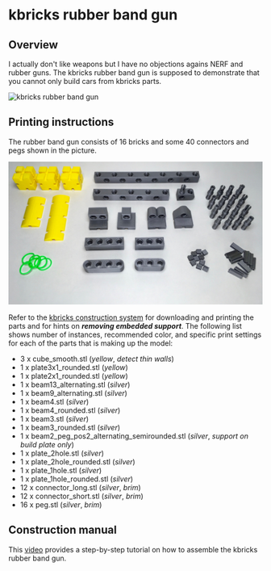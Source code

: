 # kbricks rubber band gun

## Overview

I actually don't like weapons but I have no objections agains NERF and rubber guns. The kbricks rubber band gun is supposed to demonstrate that you cannot only build cars from kbricks parts.

  ![kbricks rubber band gun](img/rubber_band_gun.jpg)

## Printing instructions

The rubber band gun consists of  16 bricks and some 40 connectors and pegs shown in the picture.

  ![kbricks rubber band gun parts](img/rubber_band_gun_parts.jpg)

Refer to the [kbricks construction system](https://github.com/kbricks/kbricks-core) for downloading and printing the parts and for hints on **_removing embedded support_**. The following list shows number of instances, recommended color, and specific print settings for each of the parts that is making up the model:

* 3 x cube_smooth.stl (*yellow*, *detect thin walls*)
* 1 x plate3x1_rounded.stl (*yellow*)
* 1 x plate2x1_rounded.stl (*yellow*)
* 1 x beam13_alternating.stl (*silver*)
* 1 x beam9_alternating.stl (*silver*)
* 1 x beam4.stl (*silver*)
* 1 x beam4_rounded.stl (*silver*)
* 1 x beam3.stl (*silver*)
* 1 x beam3_rounded.stl (*silver*)
* 1 x beam2_peg_pos2_alternating_semirounded.stl (*silver*, *support on build plate only*)
* 1 x plate_2hole.stl (*silver*)
* 1 x plate_2hole_rounded.stl (*silver*)
* 1 x plate_1hole.stl (*silver*)
* 1 x plate_1hole_rounded.stl (*silver*)
* 12 x connector_long.stl (*silver*, *brim*)
* 12 x connector_short.stl (*silver*, *brim*)
* 16 x peg.stl (*silver*, *brim*)

## Construction manual

This [video](https://youtu.be/jxEc-kjTads) provides a step-by-step tutorial on how to assemble the kbricks rubber band gun.


